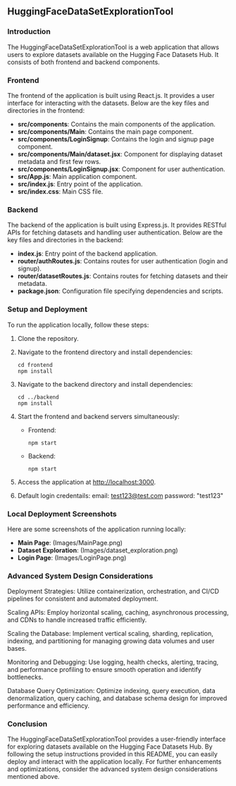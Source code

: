 ## HuggingFaceDataSetExplorationTool

### Introduction
The HuggingFaceDataSetExplorationTool is a web application that allows users to explore datasets available on the Hugging Face Datasets Hub. It consists of both frontend and backend components.

### Frontend
The frontend of the application is built using React.js. It provides a user interface for interacting with the datasets. Below are the key files and directories in the frontend:

- **src/components**: Contains the main components of the application.
- **src/components/Main**: Contains the main page component.
- **src/components/LoginSignup**: Contains the login and signup page component.
- **src/components/Main/dataset.jsx**: Component for displaying dataset metadata and first few rows.
- **src/components/LoginSignup.jsx**: Component for user authentication.
- **src/App.js**: Main application component.
- **src/index.js**: Entry point of the application.
- **src/index.css**: Main CSS file.

### Backend
The backend of the application is built using Express.js. It provides RESTful APIs for fetching datasets and handling user authentication. Below are the key files and directories in the backend:

- **index.js**: Entry point of the backend application.
- **router/authRoutes.js**: Contains routes for user authentication (login and signup).
- **router/datasetRoutes.js**: Contains routes for fetching datasets and their metadata.
- **package.json**: Configuration file specifying dependencies and scripts.

### Setup and Deployment
To run the application locally, follow these steps:

1. Clone the repository.
2. Navigate to the frontend directory and install dependencies:
   ```
   cd frontend
   npm install
   ```
3. Navigate to the backend directory and install dependencies:
   ```
   cd ../backend
   npm install
   ```
4. Start the frontend and backend servers simultaneously:
   - Frontend:
     ```
     npm start
     ```
   - Backend:
     ```
     npm start
     ```
5. Access the application at [http://localhost:3000](http://localhost:3000).

6. Default login credentails: 
    email: test123@test.com
    password: "test123"

### Local Deployment Screenshots
Here are some screenshots of the application running locally:

- **Main Page**:
  (Images/MainPage.png)
- **Dataset Exploration**:
  (Images/dataset_exploration.png)
- **Login Page**:
  (Images/LoginPage.png)

### Advanced System Design Considerations
Deployment Strategies: Utilize containerization, orchestration, and CI/CD pipelines for consistent and automated deployment.

Scaling APIs: Employ horizontal scaling, caching, asynchronous processing, and CDNs to handle increased traffic efficiently.

Scaling the Database: Implement vertical scaling, sharding, replication, indexing, and partitioning for managing growing data volumes and user bases.

Monitoring and Debugging: Use logging, health checks, alerting, tracing, and performance profiling to ensure smooth operation and identify bottlenecks.

Database Query Optimization: Optimize indexing, query execution, data denormalization, query caching, and database schema design for improved performance and efficiency.

### Conclusion
The HuggingFaceDataSetExplorationTool provides a user-friendly interface for exploring datasets available on the Hugging Face Datasets Hub. By following the setup instructions provided in this README, you can easily deploy and interact with the application locally. For further enhancements and optimizations, consider the advanced system design considerations mentioned above.